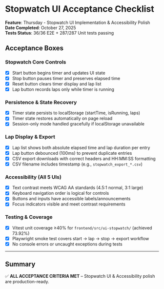 # Stopwatch UI Acceptance Checklist
**Feature**: Thursday - Stopwatch UI Implementation & Accessibility Polish  
**Date Completed**: October 27, 2025  
**Tests Status**: 36/36 E2E + 287/287 Unit tests passing

## Acceptance Boxes

### Stopwatch Core Controls
- [x] Start button begins timer and updates UI state
- [x] Stop button pauses timer and preserves elapsed time
- [x] Reset button clears timer display and lap list
- [x] Lap button records laps only while timer is running

### Persistence & State Recovery
- [x] Timer state persists to localStorage (startTime, isRunning, laps)
- [x] Timer state restores automatically on page reload
- [x] Session-only mode handled gracefully if localStorage unavailable

### Lap Display & Export
- [x] Lap list shows both absolute elapsed time and lap duration per entry
- [x] Lap button debounced (100ms) to prevent duplicate entries
- [x] CSV export downloads with correct headers and HH:MM:SS formatting
- [x] CSV filename includes timestamp (e.g., `stopwatch_export_*.csv`)

### Accessibility (All 5 UIs)
- [x] Text contrast meets WCAG AA standards (4.5:1 normal, 3:1 large)
- [x] Keyboard navigation order is logical for controls
- [x] Buttons and inputs have accessible labels/announcements
- [x] Focus indicators visible and meet contrast requirements

### Testing & Coverage
- [x] Vitest unit coverage ≥40% for `frontend/src/ui-stopwatch/` (achieved 73.92%)
- [x] Playwright smoke test covers start → lap → stop → export workflow
- [x] No console errors or uncaught exceptions during tests

---

## Summary
✅ **ALL ACCEPTANCE CRITERIA MET** – Stopwatch UI & Accessibility polish are production-ready.
